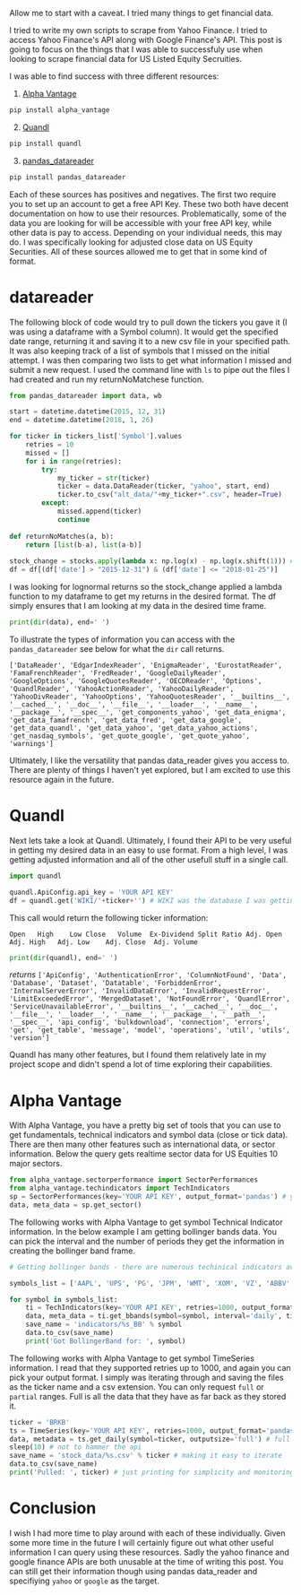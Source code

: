 Allow me to start with a caveat.  I tried many things to get financial data.

I tried to write my own scripts to scrape from Yahoo Finance.  I tried to access Yahoo Finance's API along with Google Finance's API.  This post is going to focus on the things that I was able to successfuly use when looking to scrape financial data for US Listed Equity Secruities.

I was able to find success with three different resources:
1. [Alpha Vantage](https://www.alphavantage.co/)
```python
pip install alpha_vantage
```
2. [Quandl](https://www.quandl.com/)
```python
pip install quandl
```
3. [pandas_datareader](https://pandas-datareader.readthedocs.io/en/latest/)
```python
pip install pandas_datareader
```

Each of these sources has positives and negatives.  The first two require you to set up an account to get a free API Key.
These two both have decent documentation on how to use their resources.  Problematically, some of the data you are looking for will be accessible with your free API key, while other data is pay to access.  Depending on your individual needs, this may do.  I was specifically looking for adjusted close data on US Equity Securities.  All of these sources allowed me to get that in some kind of format.

# datareader
The following block of code would try to pull down the tickers you gave it (I was using a dataframe with a Symbol column).  It would get the specified date range, returning it and saving it to a new csv file in your specified path.  It was also keeping track of a list of symbols that I missed on the initial attempt.  I was then comparing two lists to get what information I missed and submit a new request.  I used the command line with `ls` to pipe out the files I had created and run my returnNoMatchese function.
```python
from pandas_datareader import data, wb

start = datetime.datetime(2015, 12, 31)
end = datetime.datetime(2018, 1, 26)

for ticker in tickers_list['Symbol'].values
    retries = 10
    missed = []
    for i in range(retries):
        try:
            my_ticker = str(ticker)
            ticker = data.DataReader(ticker, "yahoo", start, end)
            ticker.to_csv("alt_data/"+my_ticker+".csv", header=True)
        except:
            missed.append(ticker)
            continue
            
def returnNoMatches(a, b):
    return [list(b-a), list(a-b)]
    
stock_change = stocks.apply(lambda x: np.log(x) - np.log(x.shift(1))) # shift moves dates back by 1.
df = df[(df['date'] > "2015-12-31") & (df['date'] <= "2018-01-25")]
```
 I was looking for lognormal returns so the stock_change applied a lambda function to my dataframe to get my returns in the desired format.  The df simply ensures that I am looking at my data in the desired time frame.
```python
print(dir(data), end=' ')
```
To illustrate the types of information you can access with the `pandas_datareader` see below for what the `dir` call returns.

`['DataReader', 'EdgarIndexReader', 'EnigmaReader', 'EurostatReader', 'FamaFrenchReader', 'FredReader', 'GoogleDailyReader', 'GoogleOptions', 'GoogleQuotesReader', 'OECDReader', 'Options', 'QuandlReader', 'YahooActionReader', 'YahooDailyReader', 'YahooDivReader', 'YahooOptions', 'YahooQuotesReader', '__builtins__', '__cached__', '__doc__', '__file__', '__loader__', '__name__', '__package__', '__spec__', 'get_components_yahoo', 'get_data_enigma', 'get_data_famafrench', 'get_data_fred', 'get_data_google', 'get_data_quandl', 'get_data_yahoo', 'get_data_yahoo_actions', 'get_nasdaq_symbols', 'get_quote_google', 'get_quote_yahoo', 'warnings'] `

Ultimately, I like the versatility that pandas data_reader gives you access to.  There are plenty of things I haven't yet explored, but I am excited to use this resource again in the future.

# Quandl
Next lets take a look at Quandl.  Ultimately, I found their API to be very useful in getting my desired data in an easy to use format.  From a high level, I was getting adjusted information and all of the other usefull stuff in a single call.

```python 
import quandl

quandl.ApiConfig.api_key = 'YOUR API KEY'
df = quandl.get('WIKI/'+ticker+'') # WIKI was the database I was getting my information from
```
This call would return the following ticker information:

`Open	High	Low	Close	Volume	Ex-Dividend	Split Ratio	Adj. Open	Adj. High	Adj. Low	Adj. Close	Adj. Volume`

```python 
print(dir(quandl), end=' ')
```
*returns* 
`['ApiConfig', 'AuthenticationError', 'ColumnNotFound', 'Data', 'Database', 'Dataset', 'Datatable', 'ForbiddenError', 'InternalServerError', 'InvalidDataError', 'InvalidRequestError', 'LimitExceededError', 'MergedDataset', 'NotFoundError', 'QuandlError', 'ServiceUnavailableError', '__builtins__', '__cached__', '__doc__', '__file__', '__loader__', '__name__', '__package__', '__path__', '__spec__', 'api_config', 'bulkdownload', 'connection', 'errors', 'get', 'get_table', 'message', 'model', 'operations', 'util', 'utils', 'version'] `

Quandl has many other features, but I found them relatively late in my project scope and didn't spend a lot of time exploring their capabilities.

# Alpha Vantage
With Alpha Vantage, you have a pretty big set of tools that you can use to get fundamentals, technical indicators and symbol data (close or tick data).   There are then many other features such as international data, or sector information.  Below the query gets realtime sector data for US Equities 10 major sectors.

```python 
from alpha_vantage.sectorperformance import SectorPerformances
from alpha_vantage.techindicators import TechIndicators
sp = SectorPerformances(key='YOUR API KEY', output_format='pandas') # you can pick JSON, CSV or pandas
data, meta_data = sp.get_sector()
```
The following works with Alpha Vantage to get symbol Technical Indicator information.  In the below example I am getting bollinger bands data.  You can pick the interval and the number of periods they get the information in creating the bollinger band frame.  

```python
# Getting bollinger bands - there are numerous techinical indicators available

symbols_list = ['AAPL', 'UPS', 'PG', 'JPM', 'WMT', 'XOM', 'VZ', 'ABBV', 'NEE', 'SLB', 'SPY']

for symbol in symbols_list:
    ti = TechIndicators(key='YOUR API KEY', retries=1000, output_format='pandas')
    data, meta_data = ti.get_bbands(symbol=symbol, interval='daily', time_period=500, series_type='close')
    save_name = 'indicators/%s_BB' % symbol
    data.to_csv(save_name)
    print('Got BollingerBand for: ', symbol)
```

The following works with Alpha Vantage to get symbol TimeSeries information.  I read that they supported retries up to 1000, and again you can pick your output format.  I simply was iterating through and saving the files as the ticker name and a csv extension.  You can only request `full` or `partial` ranges.  Full is all the data that they have as far back as they stored it.

```python
ticker = 'BRKB'
ts = TimeSeries(key='YOUR API KEY', retries=1000, output_format='pandas')
data, metadata = ts.get_daily(symbol=ticker, outputsize='full') # full or partial
sleep(10) # not to hammer the api
save_name = 'stock_data/%s.csv' % ticker # making it easy to iterate
data.to_csv(save_name)
print('Pulled: ', ticker) # just printing for simplicity and monitoring
```

# Conclusion
I wish I had more time to play around with each of these individually.  Given some more time in the future I will certainly figure out what other useful information I can query using these resources.  Sadly the yahoo finance and google finance APIs are both unusable at the time of writing this post.  You can still get their information though using pandas data_reader and specifiying `yahoo` or `google` as the target.
